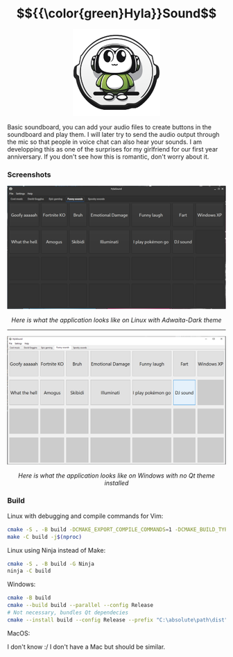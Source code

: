 # $${{\color{green}Hyla}}Sound$$
<p align="center">
    <img src="resources/images/hylasound.png" width="200" height="200" />
</p>

Basic soundboard, you can add your audio files to create buttons in the soundboard and play them. I will later try to send the audio output through the mic so that people in voice chat can also hear your sounds. I am developping this as one of the surprises for my girlfriend for our first year anniversary. If you don't see how this is romantic, don't worry about it.

### Screenshots

![Application look on Linux](resources/images/github/hylasound_linux.png)
<p align="center"><em>Here is what the application looks like on Linux with Adwaita-Dark theme</em><p>

***

![Application look on Windows](resources/images/github/hylasound_windows.png)
<p align="center"><em>Here is what the application looks like on Windows with no Qt theme installed</em><p>

### Build
Linux with debugging and compile commands for Vim:
```bash
cmake -S . -B build -DCMAKE_EXPORT_COMPILE_COMMANDS=1 -DCMAKE_BUILD_TYPE=Debug
make -C build -j$(nproc)
```
Linux using Ninja instead of Make:
```bash
cmake -S . -B build -G Ninja
ninja -C build
```
Windows:
```bash
cmake -B build
cmake --build build --parallel --config Release
# Not necessary, bundles Qt dependecies
cmake --install build --config Release --prefix "C:\absolute\path\dist"
```
MacOS:

I don't know :/ I don't have a Mac but should be similar.
